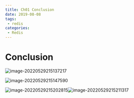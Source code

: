 ```yaml
---
title: Ch01 Conclusion
date: 2019-08-08
tags:
 - redis
categories:
 - Redis
---
```


# Conclusion

![image-20220529215137217](https://markdown-1301334775.cos.eu-frankfurt.myqcloud.com/image-20220529215137217.png)

![image-20220529215147590](https://markdown-1301334775.cos.eu-frankfurt.myqcloud.com/image-20220529215147590.png)

![image-20220529215202815](https://markdown-1301334775.cos.eu-frankfurt.myqcloud.com/image-20220529215202815.png)![image-20220529215211317](https://markdown-1301334775.cos.eu-frankfurt.myqcloud.com/image-20220529215211317.png)